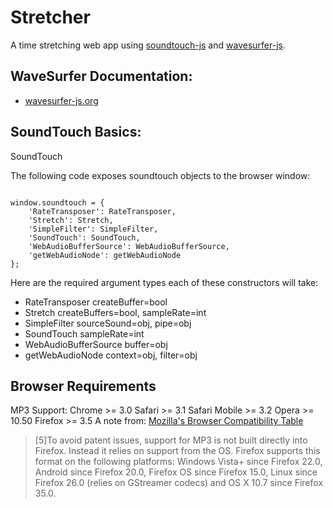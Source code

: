 # Stretcher

A time stretching web app using [soundtouch-js](https://github.com/ZVK/soundtouch-js) and [wavesurfer-js](https://github.com/katspaugh/wavesurfer.js).

## WaveSurfer Documentation:
- [wavesurfer-js.org](http://wavesurfer-js.org/)

## SoundTouch Basics:

SoundTouch 

The following code exposes soundtouch objects to the browser window:

<pre><code>
window.soundtouch = {
    'RateTransposer': RateTransposer,
    'Stretch': Stretch,
    'SimpleFilter': SimpleFilter,
    'SoundTouch': SoundTouch,
    'WebAudioBufferSource': WebAudioBufferSource,
    'getWebAudioNode': getWebAudioNode
};
</code></pre>

Here are the required argument types each of these constructors will take:

- RateTransposer createBuffer=bool
- Stretch createBuffers=bool, sampleRate=int
- SimpleFilter sourceSound=obj, pipe=obj
- SoundTouch sampleRate=int
- WebAudioBufferSource buffer=obj 
- getWebAudioNode context=obj, filter=obj 

## Browser Requirements
MP3 Support:
Chrome >= 3.0
Safari >= 3.1
Safari Mobile >= 3.2
Opera >= 10.50
Firefox >= 3.5
A note from: [Mozilla's Browser Compatibility Table](https://developer.mozilla.org/en-US/docs/Web/HTML/Supported_media_formats#Browser_compatibility)
<blockquote>
[5]To avoid patent issues, support for MP3 is not built directly into Firefox. Instead it relies on support from the OS. Firefox supports this format on the following platforms: Windows Vista+ since Firefox 22.0, Android since Firefox 20.0, Firefox OS since Firefox 15.0, Linux since Firefox 26.0 (relies on GStreamer codecs) and OS X 10.7 since Firefox 35.0.
</blockquote>

